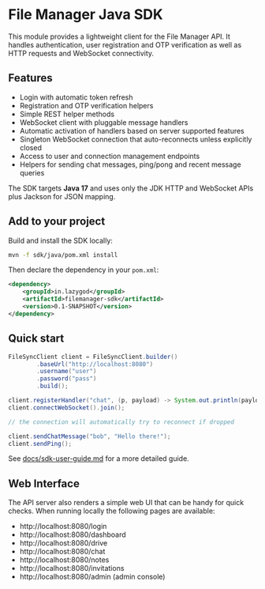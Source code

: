 # File Manager Java SDK

This module provides a lightweight client for the File Manager API. It handles
authentication, user registration and OTP verification as well as HTTP requests
and WebSocket connectivity.

## Features

- Login with automatic token refresh
- Registration and OTP verification helpers
- Simple REST helper methods
- WebSocket client with pluggable message handlers
- Automatic activation of handlers based on server supported features
- Singleton WebSocket connection that auto-reconnects unless explicitly closed
- Access to user and connection management endpoints
- Helpers for sending chat messages, ping/pong and recent message queries

The SDK targets **Java 17** and uses only the JDK HTTP and WebSocket APIs plus
Jackson for JSON mapping.

## Add to your project

Build and install the SDK locally:

```bash
mvn -f sdk/java/pom.xml install
```

Then declare the dependency in your `pom.xml`:

```xml
<dependency>
    <groupId>in.lazygod</groupId>
    <artifactId>filemanager-sdk</artifactId>
    <version>0.1-SNAPSHOT</version>
</dependency>
```

## Quick start

```java
FileSyncClient client = FileSyncClient.builder()
        .baseUrl("http://localhost:8080")
        .username("user")
        .password("pass")
        .build();

client.registerHandler("chat", (p, payload) -> System.out.println(payload));
client.connectWebSocket().join();

// the connection will automatically try to reconnect if dropped

client.sendChatMessage("bob", "Hello there!");
client.sendPing();
```

See [docs/sdk-user-guide.md](../../docs/sdk-user-guide.md) for a more detailed guide.

## Web Interface

The API server also renders a simple web UI that can be handy for quick checks.
When running locally the following pages are available:

- http://localhost:8080/login
- http://localhost:8080/dashboard
- http://localhost:8080/drive
- http://localhost:8080/chat
- http://localhost:8080/notes
- http://localhost:8080/invitations
- http://localhost:8080/admin (admin console)
